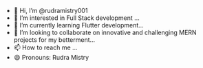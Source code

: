 - 👋 Hi, I’m @rudramistry001
- 👀 I’m interested in Full Stack development ...
- 🌱 I’m currently learning  Flutter development...
- 💞️ I’m looking to collaborate on  innovative and challenging MERN projects for my betterment...
- 📫 How to reach me ...
- 😄 Pronouns: Rudra Mistry

<!---
rudramistry001/rudramistry001 is a ✨ special ✨ repository because its `README.md` (this file) appears on your GitHub profile.
You can click the Preview link to take a look at your changes.
--->
